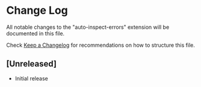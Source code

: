 # Change Log

All notable changes to the "auto-inspect-errors" extension will be documented in this file.

Check [Keep a Changelog](http://keepachangelog.com/) for recommendations on how to structure this file.

## [Unreleased]

- Initial release